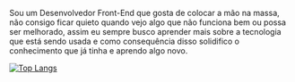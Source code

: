 Sou um Desenvolvedor Front-End que gosta de colocar a mão na massa, não consigo ficar quieto quando vejo algo que não funciona bem ou possa ser melhorado, assim eu sempre busco aprender mais sobre a tecnologia que está sendo usada e como consequência disso solidifico o conhecimento que já tinha e aprendo algo novo.


[![Top Langs](https://github-readme-stats.vercel.app/api/top-langs/?username=rafadona&layout=compact&theme=radical)](https://github.com/rafadona)



<!---
rafadona/rafadona is a ✨ special ✨ repository because its `README.md` (this file) appears on your GitHub profile.
You can click the Preview link to take a look at your changes.
--->

